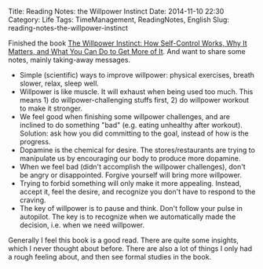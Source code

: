 Title: Reading Notes: the Willpower Instinct
Date: 2014-11-10 22:30
Category: Life
Tags: TimeManagement, ReadingNotes, English
Slug: reading-notes-the-willpower-instinct

Finished the book <a href="http://www.amazon.com/gp/product/B005ERIRZE/ref=as_li_tl?ie=UTF8&camp=1789&creative=390957&creativeASIN=B005ERIRZE&linkCode=as2&tag=complife01-20&linkId=E4URR4SRQ3XZHAN7">The Willpower Instinct: How Self-Control Works, Why It Matters, and What You Can Do to Get More of It</a>.
And want to share some notes, mainly taking-away messages.

* Simple (scientific) ways to improve willpower: physical exercises, breath slower, relax, sleep well.
* Willpower is like muscle. It will exhaust when being used too much. This means 1) do willpower-challenging stuffs first, 2) do willpower workout to make it stronger.
* We feel good when finishing some willpower challenges, and are inclined to do something "bad" (e.g. eating unhealthy after workout). Solution: ask how you did committing to the goal, instead of how is the progress.
* Dopamine is the chemical for desire. The stores/restaurants are trying to manipulate us by encouraging our body to produce more dopamine.
* When we feel bad (didn't accomplish the willpower challenges), don't be angry or disappointed. Forgive yourself will bring more willpower.
* Trying to forbid something will only make it more appealing. Instead, accept it, feel the desire, and recognize you don't have to respond to the craving.
* The key of willpower is to pause and think. Don't follow your pulse in autopilot. The key is to recognize when we automatically made the decision, i.e. when we need willpower.

Generally I feel this book is a good read.
There are quite some insights, which I never thought about before. 
There are also a lot of things I only had a rough feeling about, and then see formal studies in the book.